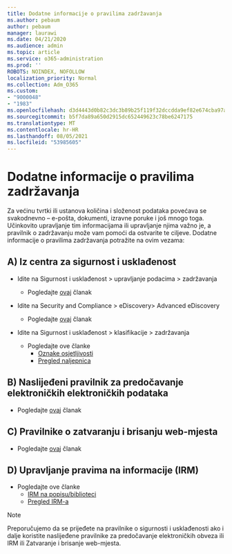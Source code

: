 ```yaml
---
title: Dodatne informacije o pravilima zadržavanja
ms.author: pebaum
author: pebaum
manager: laurawi
ms.date: 04/21/2020
ms.audience: admin
ms.topic: article
ms.service: o365-administration
ms.prod: ''
ROBOTS: NOINDEX, NOFOLLOW
localization_priority: Normal
ms.collection: Adm_O365
ms.custom:
- "9000048"
- "1983"
ms.openlocfilehash: d3d4443d0b82c3dc3b89b25f119f32dccdda9ef82e674cba97a945af9019ad00
ms.sourcegitcommit: b5f7da89a650d2915dc652449623c78be6247175
ms.translationtype: MT
ms.contentlocale: hr-HR
ms.lasthandoff: 08/05/2021
ms.locfileid: "53985605"
---
```

# <a name="more-info-about-retention-policies"></a>Dodatne informacije o pravilima zadržavanja

Za većinu tvrtki ili ustanova količina i složenost podataka povećava se svakodnevno – e-pošta, dokumenti, izravne poruke i još mnogo toga. Učinkovito upravljanje tim informacijama ili upravljanje njima važno je, a pravilnik o zadržavanju može vam pomoći da ostvarite te ciljeve. Dodatne informacije o pravilima zadržavanja potražite na ovim vezama:

## <a name="a-from-security-and-compliance-center"></a>A) Iz centra za sigurnost i usklađenost

- Idite na Sigurnost i usklađenost > upravljanje podacima > zadržavanja
  - Pogledajte [ovaj](https://docs.microsoft.com/microsoft-365/compliance/retention-policies) članak

- Idite na Security and Compliance > eDiscovery> Advanced eDiscovery 
  - Pogledajte [ovaj](https://docs.microsoft.com/microsoft-365/compliance/ediscovery-cases) članak

- Idite na Sigurnost i usklađenost > klasifikacije > zadržavanja
  - Pogledajte ove članke
    - [Oznake osjetljivosti](https://docs.microsoft.com/microsoft-365/compliance/sensitivity-labels)
    - [Pregled naljepnica](https://docs.microsoft.com/microsoft-365/compliance/labels)

## <a name="b-legacy-ediscovery-policies"></a>B) Naslijeđeni pravilnik za predočavanje elektroničkih elektroničkih podataka

- Pogledajte [ovaj](https://support.office.com/article/Set-up-an-eDiscovery-Center-in-SharePoint-Online-A18F8975-AA7F-43B4-A7D6-001D14744D8E) članak

## <a name="c-site-closure-and-deletion-policies"></a>C) Pravilnike o zatvaranju i brisanju web-mjesta

- Pogledajte [ovaj](https://support.office.com/article/Use-policies-for-site-closure-and-deletion-A8280D82-27FD-48C5-9ADF-8A5431208BA5) članak  

## <a name="d-information-rights-management-irm"></a>D) Upravljanje pravima na informacije (IRM)

- Pogledajte ove članke
  - [IRM na popisu/biblioteci](https://support.office.com/article/apply-information-rights-management-to-a-list-or-library-3bdb5c4e-94fc-4741-b02f-4e7cc3c54aa1)
  - [Pregled IRM-a](https://support.office.com/article/create-and-apply-information-management-policies-eb501fe9-2ef6-4150-945a-65a6451ee9e9)

> [!Note]
> Preporučujemo da se prijeđete na pravilnike o sigurnosti i usklađenosti ako i dalje koristite naslijeđene pravilnike za predočavanje elektroničkih obveza ili IRM ili Zatvaranje i brisanje web-mjesta.
